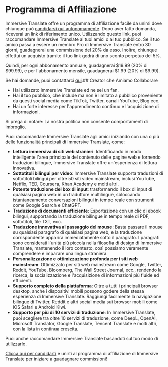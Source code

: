 # Programma di Affiliazione

Immersive Translate offre un programma di affiliazione facile da unirsi dove chiunque può [candidarsi qui autonomamente](https://immersive-translate.getrewardful.com). Dopo aver fatto domanda, riceverai un link di riferimento unico. Utilizzando questo link, puoi raccomandare Immersive Translate ai tuoi amici o al tuo pubblico. Se il tuo amico passa a essere un membro Pro di Immersive Translate entro 30 giorni, guadagnerai una commissione del 20% da esso. Inoltre, chiunque effettui un acquisto tramite il tuo link godrà di uno sconto perpetuo del 5%.

Quindi, per ogni abbonamento annuale, guadagnerai $19.99 (20% di $99.99), e per l'abbonamento mensile, guadagnerai $1.99 (20% di $9.99).

Se hai domande, puoi contattarci [qui](https://letterbird.co/immersivetranslate).## Creator che Amiamo Collaborare

- Hai utilizzato Immersive Translate ed ne sei un fan.
- Hai il tuo pubblico, che include ma non è limitato a pubblico proveniente da questi social media come TikTok, Twitter, canali YouTube, Blog ecc.
- Hai un forte interesse per l'apprendimento continuo e l'acquisizione di informazioni.

Si prega di notare: La nostra politica non consente comportamenti di imbroglio.

Puoi raccomandare Immersive Translate agli amici iniziando con una o più delle funzionalità principali di Immersive Translate, come:

- **Lettura immersiva di siti web stranieri**: Identificando in modo intelligente l'area principale del contenuto delle pagine web e fornendo traduzioni bilingue, Immersive Translate offre un'esperienza di lettura innovativa.
- **Sottotitoli bilingui per video**: Immersive Translate supporta traduzioni di sottotitoli bilingui per oltre 50 siti video mainstream, inclusi YouTube, Netflix, TED, Coursera, Khan Academy e molti altri.
- **Potente traduzione del box di input**: trasformando il box di input di qualsiasi pagina web in un traduttore multilingue, sbloccando istantaneamente conversazioni bilingui in tempo reale con strumenti come Google Search e ChatGPT.
- **Traduzione di documenti efficiente**: Esportazione con un clic di ebook bilingui, supportando la traduzione bilingue in tempo reale di PDF, sottotitoli, file TXT, ecc.
- **Traduzione innovativa al passaggio del mouse**: Basta passare il mouse su qualsiasi paragrafo di qualsiasi pagina web, e la traduzione corrispondente apparirà immediatamente sotto il paragrafo. I paragrafi sono considerati l'unità più piccola nella filosofia di design di Immersive Translate, mantenendo il loro contesto, così possiamo veramente comprendere e imparare una lingua straniera.
- **Personalizzazione e ottimizzazione profonda per i siti web mainstream**: Ottimizzato per siti web mainstream come Google, Twitter, Reddit, YouTube, Bloomberg, The Wall Street Journal, ecc., rendendo la ricerca, la socializzazione e l'acquisizione di informazioni più fluide ed efficienti.
- **Supporto completo della piattaforma**: Oltre a tutti i principali browser desktop, anche i dispositivi mobili possono godere della stessa esperienza di Immersive Translate. Raggiungi facilmente la navigazione bilingue di Twitter, Reddit e altri social media sui browser mobili come iOS Safari e Android Kiwi.
- **Supporto per più di 10 servizi di traduzione**: In Immersive Translate, puoi scegliere tra oltre 10 servizi di traduzione, come DeepL, OpenAI, Microsoft Translator, Google Translate, Tencent Translate e molti altri, con la lista in continua crescita.

Puoi anche raccomandare Immersive Translate basandoti sul tuo modo di utilizzarlo.

[Clicca qui per candidarti](https://immersive-translate.getrewardful.com) e unirti al programma di affiliazione di Immersive Translate per iniziare a guadagnare commissioni!